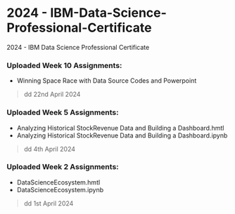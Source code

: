 # 2024 - IBM-Data-Science-Professional-Certificate
2024 - IBM Data Science Professional Certificate

### Uploaded Week 10 Assignments:
- Winning Space Race with Data Source Codes and Powerpoint
> dd 22nd April 2024

### Uploaded Week 5 Assignments:
- Analyzing Historical StockRevenue Data and Building a Dashboard.hmtl
- Analyzing Historical StockRevenue Data and Building a Dashboard.ipynb
> dd 4th April 2024

### Uploaded Week 2 Assignments:
- DataScienceEcosystem.hmtl
- DataScienceEcosystem.ipynb
> dd 1st April 2024

